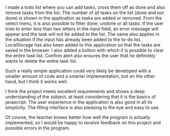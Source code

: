 I made a todo list where you can add tasks, cross them off as done and also remove tasks from the list. The number of all tasks on the list (done and not done) is shown in the application as tasks are added or removed. From the select menu, it is also possible to filter done, undone or all tasks. If the user tries to enter less than two letters in the input field, an error message will appear and the task will not be added to the list. The same also applies in the situation if the input has already been added to the to-do list. LocalStorage has also been added to this application so that the tasks are saved in the browser. I also added a button with which it is possible to clear the entire task list. Confirm alert also ensures the user that he definitely wants to delete the entire task list.

Such a really simple application could very likely be developed with a smaller amount of code and a smarter implementation, but on the other hand, but I think it works well.

I think the project meets excellent requirements and shows a deep understanding of the subject, at least considering that it is the basics of javascript. The user experience in the application is also good in all its simplicity. The filling interface is also pleasing to the eye and easy to use.

Of course, the teacher knows better how well the program is actually implemented, so I would be happy to receive feedback on this project and possible errors in the program.
